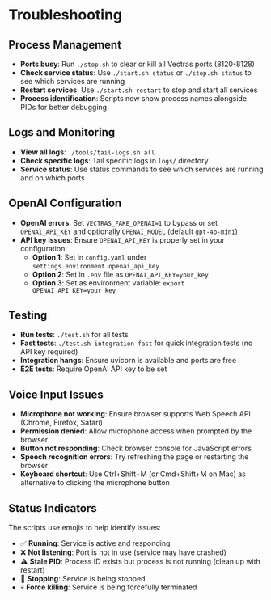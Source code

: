 # Troubleshooting

## Process Management

- **Ports busy**: Run `./stop.sh` to clear or kill all Vectras ports (8120-8128)
- **Check service status**: Use `./start.sh status` or `./stop.sh status` to see which services are running
- **Restart services**: Use `./start.sh restart` to stop and start all services
- **Process identification**: Scripts now show process names alongside PIDs for better debugging

## Logs and Monitoring

- **View all logs**: `./tools/tail-logs.sh all`
- **Check specific logs**: Tail specific logs in `logs/` directory
- **Service status**: Use status commands to see which services are running and on which ports

## OpenAI Configuration

- **OpenAI errors**: Set `VECTRAS_FAKE_OPENAI=1` to bypass or set `OPENAI_API_KEY` and optionally `OPENAI_MODEL` (default `gpt-4o-mini`)
- **API key issues**: Ensure `OPENAI_API_KEY` is properly set in your configuration:
  - **Option 1**: Set in `config.yaml` under `settings.environment.openai_api_key`
  - **Option 2**: Set in `.env` file as `OPENAI_API_KEY=your_key`
  - **Option 3**: Set as environment variable: `export OPENAI_API_KEY=your_key`

## Testing

- **Run tests**: `./test.sh` for all tests
- **Fast tests**: `./test.sh integration-fast` for quick integration tests (no API key required)
- **Integration hangs**: Ensure uvicorn is available and ports are free
- **E2E tests**: Require OpenAI API key to be set

## Voice Input Issues

- **Microphone not working**: Ensure browser supports Web Speech API (Chrome, Firefox, Safari)
- **Permission denied**: Allow microphone access when prompted by the browser
- **Button not responding**: Check browser console for JavaScript errors
- **Speech recognition errors**: Try refreshing the page or restarting the browser
- **Keyboard shortcut**: Use Ctrl+Shift+M (or Cmd+Shift+M on Mac) as alternative to clicking the microphone button

## Status Indicators

The scripts use emojis to help identify issues:
- ✅ **Running**: Service is active and responding
- ❌ **Not listening**: Port is not in use (service may have crashed)
- ⚠️ **Stale PID**: Process ID exists but process is not running (clean up with restart)
- 🛑 **Stopping**: Service is being stopped
- 💀 **Force killing**: Service is being forcefully terminated


